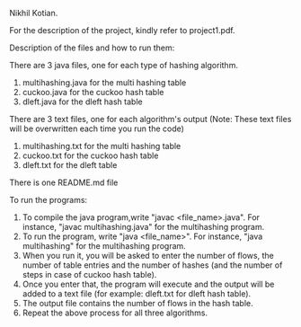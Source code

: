 Nikhil Kotian.

For the description of the project, kindly refer to project1.pdf.

Description of the files and how to run them:

There are 3 java files, one for each type of hashing algorithm.
1. multihashing.java for the multi hashing table
2. cuckoo.java for the cuckoo hash table 
3. dleft.java for the dleft hash table

There are 3 text files, one for each algorithm's output (Note: These text files will be overwritten each time you run the code)
1. multihashing.txt for the multi hashing table
2. cuckoo.txt for the cuckoo hash table 
3. dleft.txt for the dleft table 

There is one README.md file

To run the programs:
1. To compile the java program,write "javac <file_name>.java". For instance, "javac multihashing.java" for the multihashing program.
2. To run the program, write "java <file_name>".  For instance, "java multihashing" for the multihashing program.
3. When you run it, you will be asked to enter the number of flows, the number of table entries and the number of hashes (and the number of steps in case of cuckoo hash table).
4. Once you enter that, the program will execute and the output will be added to a text file (for example: dleft.txt for dleft hash table).
5. The output file contains the number of flows in the hash table.
6. Repeat the above process for all three algorithms.

